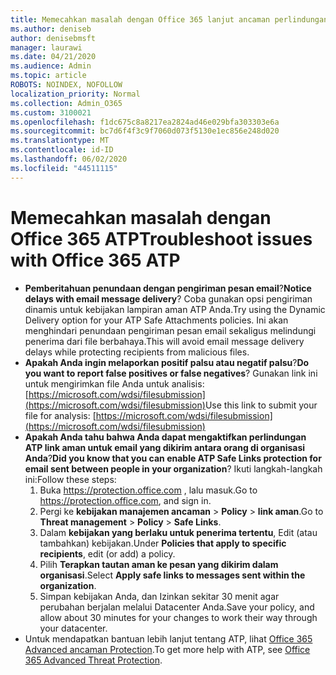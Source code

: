 ```yaml
---
title: Memecahkan masalah dengan Office 365 lanjut ancaman perlindungan (ATP)
ms.author: deniseb
author: denisebmsft
manager: laurawi
ms.date: 04/21/2020
ms.audience: Admin
ms.topic: article
ROBOTS: NOINDEX, NOFOLLOW
localization_priority: Normal
ms.collection: Admin_O365
ms.custom: 3100021
ms.openlocfilehash: f1dc675c8a8217ea2824ad46e029bfa303303e6a
ms.sourcegitcommit: bc7d6f4f3c9f7060d073f5130e1ec856e248d020
ms.translationtype: MT
ms.contentlocale: id-ID
ms.lasthandoff: 06/02/2020
ms.locfileid: "44511115"
---
```

# <a name="troubleshoot-issues-with-office-365-atp"></a><span data-ttu-id="ddbd0-102">Memecahkan masalah dengan Office 365 ATP</span><span class="sxs-lookup"><span data-stu-id="ddbd0-102">Troubleshoot issues with Office 365 ATP</span></span>

- <span data-ttu-id="ddbd0-103">**Pemberitahuan penundaan dengan pengiriman pesan email**?</span><span class="sxs-lookup"><span data-stu-id="ddbd0-103">**Notice delays with email message delivery**?</span></span> <span data-ttu-id="ddbd0-104">Coba gunakan opsi pengiriman dinamis untuk kebijakan lampiran aman ATP Anda.</span><span class="sxs-lookup"><span data-stu-id="ddbd0-104">Try using the Dynamic Delivery option for your ATP Safe Attachments policies.</span></span> <span data-ttu-id="ddbd0-105">Ini akan menghindari penundaan pengiriman pesan email sekaligus melindungi penerima dari file berbahaya.</span><span class="sxs-lookup"><span data-stu-id="ddbd0-105">This will avoid email message delivery delays while protecting recipients from malicious files.</span></span>
- <span data-ttu-id="ddbd0-106">**Apakah Anda ingin melaporkan positif palsu atau negatif palsu**?</span><span class="sxs-lookup"><span data-stu-id="ddbd0-106">**Do you want to report false positives or false negatives**?</span></span> <span data-ttu-id="ddbd0-107">Gunakan link ini untuk mengirimkan file Anda untuk analisis:[https://microsoft.com/wdsi/filesubmission](https://microsoft.com/wdsi/filesubmission)</span><span class="sxs-lookup"><span data-stu-id="ddbd0-107">Use this link to submit your file for analysis: [https://microsoft.com/wdsi/filesubmission](https://microsoft.com/wdsi/filesubmission)</span></span>
- <span data-ttu-id="ddbd0-108">**Apakah Anda tahu bahwa Anda dapat mengaktifkan perlindungan ATP link aman untuk email yang dikirim antara orang di organisasi Anda**?</span><span class="sxs-lookup"><span data-stu-id="ddbd0-108">**Did you know that you can enable ATP Safe Links protection for email sent between people in your organization**?</span></span> <span data-ttu-id="ddbd0-109">Ikuti langkah-langkah ini:</span><span class="sxs-lookup"><span data-stu-id="ddbd0-109">Follow these steps:</span></span>
    1. <span data-ttu-id="ddbd0-110">Buka https://protection.office.com , lalu masuk.</span><span class="sxs-lookup"><span data-stu-id="ddbd0-110">Go to https://protection.office.com, and sign in.</span></span>
    2. <span data-ttu-id="ddbd0-111">Pergi ke **kebijakan manajemen ancaman**  >  **Policy**  >  **link aman**.</span><span class="sxs-lookup"><span data-stu-id="ddbd0-111">Go to **Threat management** > **Policy** > **Safe Links**.</span></span>
    3. <span data-ttu-id="ddbd0-112">Dalam **kebijakan yang berlaku untuk penerima tertentu**, Edit (atau tambahkan) kebijakan.</span><span class="sxs-lookup"><span data-stu-id="ddbd0-112">Under **Policies that apply to specific recipients**, edit (or add) a policy.</span></span>
    4. <span data-ttu-id="ddbd0-113">Pilih **Terapkan tautan aman ke pesan yang dikirim dalam organisasi**.</span><span class="sxs-lookup"><span data-stu-id="ddbd0-113">Select **Apply safe links to messages sent within the organization**.</span></span>
    5. <span data-ttu-id="ddbd0-114">Simpan kebijakan Anda, dan Izinkan sekitar 30 menit agar perubahan berjalan melalui Datacenter Anda.</span><span class="sxs-lookup"><span data-stu-id="ddbd0-114">Save your policy, and allow about 30 minutes for your changes to work their way through your datacenter.</span></span>
- <span data-ttu-id="ddbd0-115">Untuk mendapatkan bantuan lebih lanjut tentang ATP, lihat [Office 365 Advanced ancaman Protection](https://docs.microsoft.com/microsoft-365/security/office-365-security/office-365-atp).</span><span class="sxs-lookup"><span data-stu-id="ddbd0-115">To get more help with ATP, see [Office 365 Advanced Threat Protection](https://docs.microsoft.com/microsoft-365/security/office-365-security/office-365-atp).</span></span>